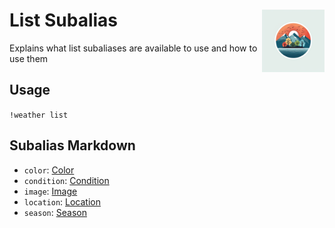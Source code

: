 <h1>List Subalias<img align="right" src="../../Data/images/main.png" width="100px"></h1>

Explains what list subaliases are available to use and how to use them

## Usage
`!weather list`

## Subalias Markdown
- `color`: [Color](https://github.com/Shadow-Draconic-Development/Weather-Management-System---Redux/blob/main/Code/list/color/color.md)
- `condition`: [Condition](https://github.com/Shadow-Draconic-Development/Weather-Management-System---Redux/blob/main/Code/list/condition/condition.md)
- `image`: [Image](https://github.com/Shadow-Draconic-Development/Weather-Management-System---Redux/blob/main/Code/list/image/image.md)
- `location`: [Location](https://github.com/Shadow-Draconic-Development/Weather-Management-System---Redux/blob/main/Code/list/location/location.md)
- `season`: [Season](https://github.com/Shadow-Draconic-Development/Weather-Management-System---Redux/blob/main/Code/list/season/season.md)